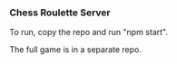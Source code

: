 ### Chess Roulette Server

To run, copy the repo and run "npm start".

The full game is in a separate repo.
